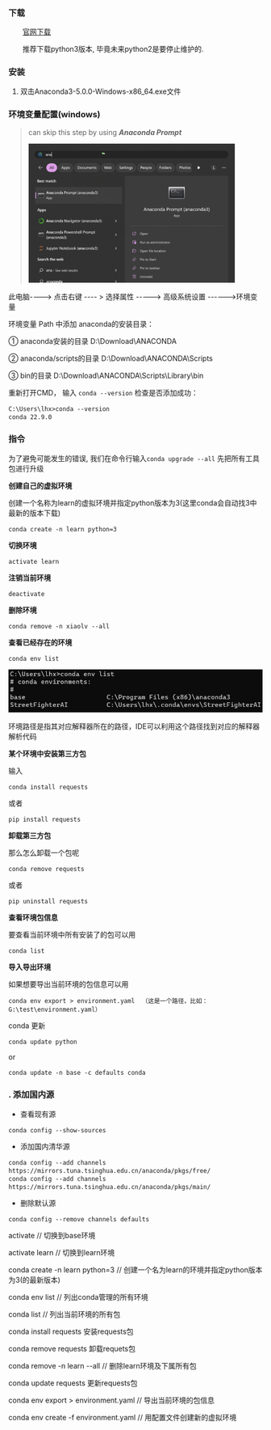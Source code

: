 ### 下载

　　[官网下载](https://www.anaconda.com/products/distribution)

　　推荐下载python3版本, 毕竟未来python2是要停止维护的.



### 安装

1. 双击Anaconda3-5.0.0-Windows-x86_64.exe文件



### 环境变量配置(windows) 

> can skip this step by using ***Anaconda Prompt*** 
>
> <img src="Anaconda.assets/image-20230618164026592.png" style="zoom: 40%;" /> 
>
> 



此电脑----> 点击右键 ---- > 选择属性 -----> 高级系统设置 ------>环境变量



环境变量 Path 中添加 anaconda的安装目录：

① anaconda安装的目录 D:\Download\ANACONDA

② anaconda/scripts的目录 D:\Download\ANACONDA\Scripts

③ bin的目录 D:\Download\ANACONDA\Scripts\Library\bin



重新打开CMD，  输入 `conda --version` 检查是否添加成功：

```
C:\Users\lhx>conda --version
conda 22.9.0
```







### 指令

为了避免可能发生的错误, 我们在命令行输入`conda upgrade --all` 先把所有工具包进行升级

**创建自己的虚拟环境** 

创建一个名称为learn的虚拟环境并指定python版本为3(这里conda会自动找3中最新的版本下载)

```
conda create -n learn python=3
```

**切换环境** 

```
activate learn
```

**注销当前环境**

```
deactivate
```

**删除环境**

```
conda remove -n xiaolv --all
```

**查看已经存在的环境**

```
conda env list
```

<img src="Anaconda.assets/image-20230416031305542.png" style="zoom: 67%;" />

环境路径是指其对应解释器所在的路径，IDE可以利用这个路径找到对应的解释器解析代码

**某个环境中安装第三方包** 

输入

```
conda install requests
```

或者

```
pip install requests
```

**卸载第三方包** 

那么怎么卸载一个包呢

```
conda remove requests
```

或者

```
pip uninstall requests
```

**查看环境包信息**

要查看当前环境中所有安装了的包可以用

```
conda list 
```

**导入导出环境** 

如果想要导出当前环境的包信息可以用

```
conda env export > environment.yaml  （这是一个路径，比如：G:\test\environment.yaml）
```

conda 更新

```
conda update python
```

or

```
conda update -n base -c defaults conda
```



### . 添加国内源

- 查看现有源

```
conda config --show-sources
```

- 添加国内清华源

```
conda config --add channels https://mirrors.tuna.tsinghua.edu.cn/anaconda/pkgs/free/
conda config --add channels https://mirrors.tuna.tsinghua.edu.cn/anaconda/pkgs/main/
```

- 删除默认源

```
conda config --remove channels defaults
```



activate // 切换到base环境

activate learn // 切换到learn环境

conda create -n learn python=3 // 创建一个名为learn的环境并指定python版本为3(的最新版本)

conda env list // 列出conda管理的所有环境

conda list // 列出当前环境的所有包

conda install requests 安装requests包

conda remove requests 卸载requets包

conda remove -n learn --all // 删除learn环境及下属所有包

conda update requests 更新requests包

conda env export > environment.yaml // 导出当前环境的包信息

conda env create -f environment.yaml // 用配置文件创建新的虚拟环境